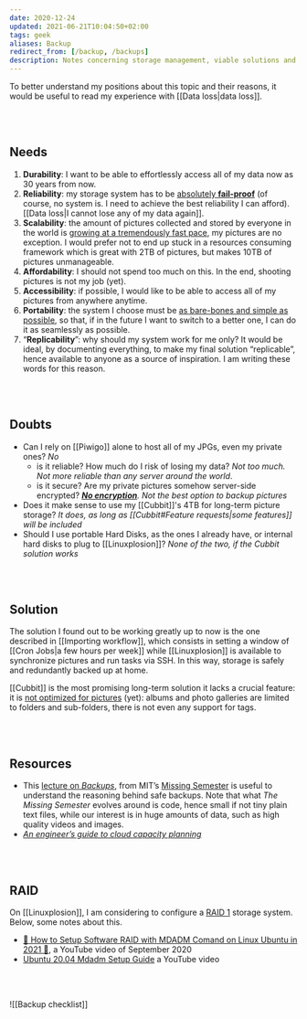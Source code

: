 ```yaml
---
date: 2020-12-24
updated: 2021-06-21T10:04:50+02:00
tags: geek
aliases: Backup
redirect_from: [/backup, /backups]
description: Notes concerning storage management, viable solutions and systems tsting
---
```

To better understand my positions about this topic and their reasons, it would be useful to read my experience with [[Data loss|data loss]].

<br>
<br>

## Needs

1. **Durability**: I want to be able to effortlessly access all of my data now as 30 years from now.
1. **Reliability**: my storage system has to be <u>absolutely <strong>fail-proof</strong></u> (of course, no system is. I need to achieve the best reliability I can afford). [[Data loss|I cannot lose any of my data again]].
1. **Scalability**: the amount of pictures collected and stored by everyone in the world is [growing at a tremendously fast pace](https://piwigo.com/blog/2020/12/04/flickr-google-photos-the-end-of-free-photo-hosting/ 'Flickr, Google Photos… The end of free photo hosting?'), my pictures are no exception. I would prefer not to end up stuck in a resources consuming framework which is great with 2TB of pictures, but makes 10TB of pictures unmanageable.
1. **Affordability**: I should not spend too much on this. In the end, shooting pictures is not my job (yet).
1. **Accessibility**: if possible, I would like to be able to access all of my pictures from anywhere anytime.
1. **Portability**: the system I choose must be <u>as bare-bones and simple as possible</u>, so that, if in the future I want to switch to a better one, I can do it as seamlessly as possible.
2. “**Replicability**”: why should my system work for me only? It would be ideal, by documenting everything, to make my final solution “replicable”, hence available to anyone as a source of inspiration. I am writing these words for this reason.

<br>
<br>

## Doubts

- Can I rely on [[Piwigo]] alone to host all of my JPGs, even my private ones? *No*
	- is it reliable? How much do I risk of losing my data? *Not too much. Not more reliable than any server around the world*.
	- is it secure? Are my private pictures somehow server-side encrypted? *[**No encryption**](https://piwigo.org/forum/viewtopic.php?id=31166 'How much can I trust Piwigo with my private pictures?'). Not the best option to backup pictures*
- Does it make sense to use my [[Cubbit]]'s 4TB for long-term picture storage? *It does, as long as [[Cubbit#Feature requests|some features]] will be included*
- Should I use portable Hard Disks, as the ones I already have, or internal hard disks to plug to [[Linuxplosion]]? *None of the two, if the Cubbit solution works*

<br>
<br>

## Solution

The solution I found out to be working greatly up to now is the one described in [[Importing workflow]], which consists in setting a window of [[Cron Jobs|a few hours per week]] while [[Linuxplosion]] is available to synchronize pictures and run tasks via SSH. In this way, storage is safely and redundantly backed up at home.

[[Cubbit]] is the most promising long-term solution it lacks a crucial feature: it is <u>not optimized for pictures</u> (yet): albums and photo galleries are limited to folders and sub-folders, there is not even any support for tags.

<br>
<br>

## Resources

- This [lecture on *Backups*](https://missing.csail.mit.edu/2019/backups/ 'Backups - Missing Semester'), from MIT’s [Missing Semester](https://missing.csail.mit.edu/ 'The Missing Semester') is useful to understand the reasoning behind safe backups. Note that what *The Missing Semester* evolves around is code, hence small if not tiny plain text files, while our interest is in huge amounts of data, such as high quality videos and images.
- [<cite>An engineer’s guide to cloud capacity planning</cite>](https://increment.com/cloud/an-engineers-guide-to-cloud-capacity-planning/ 'An engineer’s guide to cloud capacity planning')

<br>
<br>

## RAID

On [[Linuxplosion]], I am considering to configure a [RAID 1](https://en.wikipedia.org/wiki/Standard_RAID_levels#RAID_1 '“RAID Levels” on Wikipedia') storage system. Below, some notes about this.

- [💽 How to Setup Software RAID with MDADM Comand on Linux Ubuntu in 2021 💾](https://youtu.be/O3Iq9hx8V7U '💽 How to Setup Software RAID with MDADM Comand on Linux Ubuntu in 2021 💾'), a YouTube video of September 2020
- [Ubuntu 20.04 Mdadm Setup Guide](https://youtu.be/F4YIxh1kkhI 'Ubuntu 20.04 Mdadm Setup Guide') a YouTube video

<br>
<br>

![[Backup checklist]]